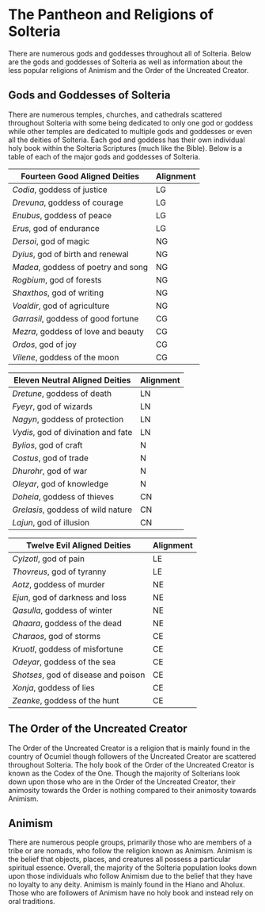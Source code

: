 # The Pantheon and Religions of Solteria 

There are numerous gods and goddesses throughout all of Solteria. Below are the gods and goddesses of Solteria as well as information about the less popular religions of Animism and the Order of the Uncreated Creator. 

## Gods and Goddesses of Solteria

There are numerous temples, churches, and cathedrals scattered throughout Solteria with some being dedicated to only one god or goddess while other temples are dedicated to multiple gods and goddesses or even all the deities of Solteria. Each god and goddess has their own individual holy book within the Solteria Scriptures (much like the Bible). Below is a table of each of the major gods and goddesses of Solteria.

Fourteen Good Aligned Deities |	Alignment
------	|------
*Codia*, goddess of justice |	LG
*Drevuna*, goddess of courage |	LG
*Enubus*, goddess of peace | LG
*Erus*, god of endurance |	LG
*Dersoi*, god of magic |	NG
*Dyius*, god of birth and renewal |	NG
*Madea*, goddess of poetry and song	 | NG
*Rogbium*, god of forests |	NG
*Shaxthos*, god of writing |	NG
*Voaldir*, god of agriculture |	NG
*Garrasil*, goddess of good fortune |	CG
*Mezra*, goddess of love and beauty |	CG
*Ordos*, god of joy |	CG
*Vilene*, goddess of the moon |	CG


Eleven Neutral Aligned Deities |	Alignment
------	|------
*Dretune*, goddess of death |	LN	
*Fyeyr*, god of wizards |	LN
*Nagyn*, goddess of protection |	LN
*Vydis*, god of divination and fate |	LN
*Bylios*, god of craft |	N
*Costus*, god of trade |	N	
*Dhurohr*, god of war |	N	
*Oleyar*, god of knowledge |	N
*Doheia*, goddess of thieves |	CN
*Grelasis*, goddess of wild nature |	CN
*Lajun*, god of illusion |	CN

Twelve Evil Aligned Deities |	Alignment
------	|------
*Cylzotl*, god of pain |	LE
*Thovreus*, god of tyranny |	LE
*Aotz*, goddess of murder |	NE
*Ejun*, god of darkness and loss |	NE
*Qasulla*, goddess of winter |	NE
*Qhaara*, goddess of the dead |	NE
*Charaos*, god of storms |	CE
*Kruotl*, goddess of misfortune |	CE
*Odeyar*, goddess of the sea |	CE
*Shotses*, god of disease and poison |	CE
*Xonja*, goddess of lies |	CE
*Zeanke*, goddess of the hunt |	CE

## The Order of the Uncreated Creator

The Order of the Uncreated Creator is a religion that is mainly found in the country of Ocumiel though followers of the Uncreated Creator are scattered throughout Solteria. The holy book of the Order of the Uncreated Creator is known as the Codex of the One. Though the majority of Solterians look down upon those who are in the Order of the Uncreated Creator, their animosity towards the Order is nothing compared to their animosity towards Animism.

## Animism 

There are numerous people groups, primarily those who are members of a tribe or are nomads, who follow the religion known as Animism. Animism is the belief that objects, places, and creatures all possess a particular spiritual essence. Overall, the majority of the Solteria population looks down upon those individuals who follow Animism due to the belief that they have no loyalty to any deity. Animism is mainly found in the Hiano and Aholux. Those who are followers of Animism have no holy book and instead rely on oral traditions. 


 